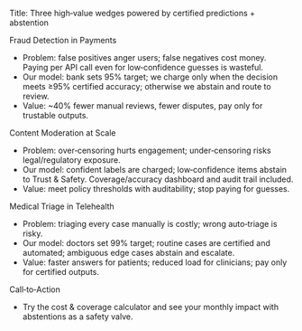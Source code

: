 Title: Three high‑value wedges powered by certified predictions + abstention

Fraud Detection in Payments
- Problem: false positives anger users; false negatives cost money. Paying per API call even for low‑confidence guesses is wasteful.
- Our model: bank sets 95% target; we charge only when the decision meets ≥95% certified accuracy; otherwise we abstain and route to review.
- Value: ~40% fewer manual reviews, fewer disputes, pay only for trustable outputs.

Content Moderation at Scale
- Problem: over‑censoring hurts engagement; under‑censoring risks legal/regulatory exposure.
- Our model: confident labels are charged; low‑confidence items abstain to Trust & Safety. Coverage/accuracy dashboard and audit trail included.
- Value: meet policy thresholds with auditability; stop paying for guesses.

Medical Triage in Telehealth
- Problem: triaging every case manually is costly; wrong auto‑triage is risky.
- Our model: doctors set 99% target; routine cases are certified and automated; ambiguous edge cases abstain and escalate.
- Value: faster answers for patients; reduced load for clinicians; pay only for certified outputs.

Call‑to‑Action
- Try the cost & coverage calculator and see your monthly impact with abstentions as a safety valve.


